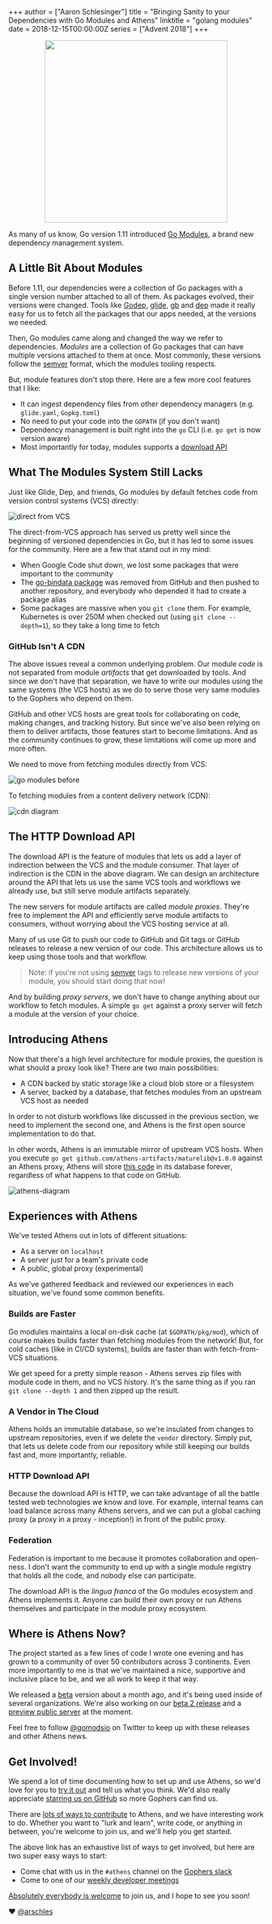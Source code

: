 +++
author = ["Aaron Schlesinger"]
title = "Bringing Sanity to your Dependencies with Go Modules and Athens"
linktitle = "golang modules"
date = 2018-12-15T00:00:00Z
series = ["Advent 2018"]
+++

<p align="center">
    <img 
        src="/postimages/advent-2018/go-modules-athens/athens-gopher.png"
        width="360"
    >
</p>

As many of us know, Go version 1.11 introduced [Go Modules](https://github.com/golang/go/wiki/Modules), a brand new dependency management 
system.

## A Little Bit About Modules

Before 1.11, our dependencies were a collection of Go packages with a single 
version number attached to all of them. As packages evolved, their versions 
were changed. Tools like [Godep](https://github.com/tools/godep), 
[glide](https://github.com/Masterminds/glide), 
[gb](https://github.com/constabulary/gb) and 
[dep](https://github.com/golang/dep) made it really easy for us to fetch all 
the packages that our apps needed, at the versions we needed.

Then, Go modules came along and changed the way we refer to dependencies. 
_Modules_ are a collection of Go packages that can have multiple versions 
attached to them at once. Most commonly, these versions follow the 
[semver](https://semver.org/) format, which the modules tooling respects.

But, module features don't stop there. Here are a few more cool features that 
I like:

- It can ingest dependency files from other dependency managers 
(e.g. `glide.yaml`, `Gopkg.toml`)
- No need to put your code into the `GOPATH` (if you don't want)
- Dependency management is built right into the `go` CLI (i.e. 
`go get` is now version aware)
- Most importantly for today, modules supports a 
[download API](https://docs.gomods.io/intro/protocol/)

## What The Modules System Still Lacks

Just like Glide, Dep, and friends, Go modules by default fetches code from 
version control systems (VCS) directly:

![direct from VCS](/postimages/advent-2018/go-modules-athens/go-modules-before.png)

The direct-from-VCS approach has served us pretty well since the beginning 
of versioned dependencies in Go, but it has led to some issues for the 
community. Here are a few that stand out in my mind:

- When Google Code shut down, we lost some packages that were important to 
the community
- The [go-bindata package](https://github.com/go-bindata/go-bindata) was 
removed from GitHub and then pushed to another repository, and everybody 
who depended it had to create a package alias
- Some packages are massive when you `git clone` them. For example, 
Kubernetes is over 250M when checked out (using `git clone --depth=1`),
 so they take a long time to fetch

### GitHub Isn't A CDN

The above issues reveal a common underlying problem. Our module _code_ is 
not separated from module _artifacts_ that get downloaded by tools. And since 
we don't have that separation, we have to write our modules using the same 
systems (the VCS hosts) as we do to serve those very same modules to the 
Gophers who depend on them.

GitHub and other VCS hosts are great tools for collaborating on code, making 
changes, and tracking history. But since we've also been relying on them to 
deliver artifacts, those features start to become limitations. And as the 
community continues to grow, these limitations will come up more and more 
often.

We need to move from fetching modules directly from VCS:

![go modules before](/postimages/advent-2018/go-modules-athens/go-modules-before.png)

To fetching modules from a content delivery network (CDN):

![cdn diagram](/postimages/advent-2018/go-modules-athens/go-modules-with-cdn.png)

## The HTTP Download API

The download API is the feature of modules that lets us add a layer of 
indirection between the VCS and the module consumer. That layer of indirection 
is the CDN in the above diagram. We can design an architecture around the API 
that lets us use the same VCS tools and workflows we already use, but still 
serve module artifacts separately.

The new servers for module artifacts are called _module proxies_. They're free 
to implement the API and efficiently serve module artifacts to consumers, 
without worrying about the VCS hosting service at all.

Many of us use Git to push our code to GitHub and Git tags or GitHub releases 
to release a new version of our code. This architecture allows us to keep 
using those tools and that workflow. 

>Note: if you're not using [semver](https://semver.org) tags to release new 
versions of your module, you should start doing that now!

And by building _proxy servers_, we don't have to change anything about our 
workflow to fetch modules. A simple `go get` against a proxy server will 
fetch a module at the version of your choice.

## Introducing Athens

Now that there's a high level architecture for module proxies, the question 
is what should a proxy look like? There are two main possibilities:

- A CDN backed by static storage like a cloud blob store or a filesystem
- A server, backed by a database, that fetches modules from an upstream VCS 
host as needed

In order to not disturb workflows like discussed in the previous section, we 
need to implement the second one, and Athens is the first open source 
implementation to do that.

In other words, Athens is an immutable mirror of upstream VCS hosts. When you 
execute `go get github.com/athens-artifacts/maturelib@v1.0.0` against an 
Athens proxy, Athens will store [this code](https://github.com/athens-artifacts/maturelib/releases/tag/v0.0.1) in its 
database forever, regardless of what happens to that code on GitHub.

![athens-diagram](/postimages/advent-2018/go-modules-athens/athens-diagram.png)

## Experiences with Athens

We've tested Athens out in lots of different situations:

- As a server on `localhost`
- A server just for a team's private code
- A public, global proxy (experimental)

As we've gathered feedback and reviewed our experiences in each situation, 
we've found some common benefits.

### Builds are Faster

Go modules maintains a local on-disk cache (at `$GOPATH/pkg/mod`), which of 
course makes builds faster than fetching modules from the network! But, for 
cold caches (like in CI/CD systems), builds are faster than with 
fetch-from-VCS situations.

We get speed for a pretty simple reason - Athens serves zip files with module 
code in them, and no VCS history. It's the same thing as if you ran 
`git clone --depth 1` and then zipped up the result.

### A Vendor in The Cloud

Athens holds an immutable database, so we're insulated from changes to 
upstream repositories, even if we delete the `vendor` directory. Simply 
put, that lets us delete code from our repository while still keeping our 
builds fast and, more importantly, reliable.

### HTTP Download API

Because the download API is HTTP, we can take advantage of all the battle 
tested web technologies we know and love. For example, internal teams can 
load balance across many Athens servers, and we can put a global caching 
proxy (a proxy in a proxy - inception!) in front of the public proxy.

### Federation

Federation is important to me because it promotes collaboration and open-ness. 
I don't want the community to end up with a single module registry that holds
all the code, and nobody else can participate.

The download API is the _lingua franca_ of the Go modules ecosystem and 
Athens implements it. Anyone can build their own proxy or run Athens 
themselves and participate in the module proxy ecosystem.

## Where is Athens Now?

The project started as a few lines of code I wrote one evening and has grown 
to a community of over 50 contributors across 3 continents. Even more 
importantly to me is that we've maintained a nice, supportive and inclusive 
place to be, and we all work to keep it that way.

We released a [beta](https://medium.com/project-athens/the-athens-proxy-is-in-beta-bd95abee07db) 
version about a month ago, and it's being used inside of several organizations. 
We're also working on our [beta 2 release](https://github.com/gomods/athens/milestone/3) 
and a [preview public server](https://github.com/gomods/athens/milestone/5) at 
the moment.

Feel free to follow [@gomodsio](https://twitter.com/gomodsio) on Twitter to 
keep up with these releases and other Athens news.

## Get Involved!

We spend a lot of time documenting how to set up and use Athens, so we'd love 
for you to [try it out](https://docs.gomods.io/install/) and tell us what you 
think. We'd also really appreciate 
[starring us on GitHub](https://github.com/gomods/athens) so more Gophers can 
find us.

There are [lots of ways to contribute](https://docs.gomods.io/contributing/community/participating/) to Athens, 
and we have interesting work to do. Whether you want to "lurk and learn", 
write code, or anything in between, you're welcome to join us, and we'll 
help you get started.

The above link has an exhaustive list of ways to get involved, but here are 
two super easy ways to start:

- Come chat with us in the `#athens` channel on the [Gophers slack](https://gophersinvite.herokuapp.com/)
- Come to one of our [weekly developer meetings](https://aka.ms/athensdevmeeting)

[Absolutely everybody is welcome](https://arschles.com/blog/absolutely-everybody-is-welcome/) 
to join us, and I hope to see you soon!

❤️ [@arschles](https://twitter.com/arschles)
